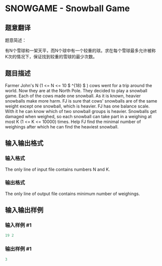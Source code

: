 # SNOWGAME - Snowball Game

## 题意翻译

题意简述：

有N个雪球和一架天平，而N个球中有一个较重的球。求在每个雪球最多允许被称K次的情况下，保证找到较重的雪球的最少次数。

## 题目描述

Farmer John's N (1 <= N <= 10 $ ^{18} $ ) cows went for a trip around the world. Now they are at the North Pole. They decided to play a snowball game. Each of the cows made one snowball. As it is known, heavier snowballs make more harm. FJ is sure that cows' snowballs are of the same weight except one snowball, which is heavier. FJ has one balance scale. With it he can know which of two snowball groups is heavier. Snowballs get damaged when weighed, so each snowball can take part in a weighing at most K (1 <= K <= 10000) times. Help FJ find the minimal number of weighings after which he can find the heaviest snowball.

## 输入输出格式

### 输入格式

The only line of input file contains numbers N and K.

### 输出格式

The only line of output file contains minimum number of weighings.

## 输入输出样例

### 输入样例 #1

```cpp
19 2
```


### 输出样例 #1

```cpp
3
```


